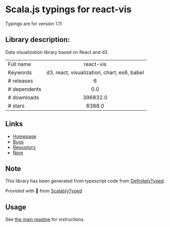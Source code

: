 
# Scala.js typings for react-vis

Typings are for version 1.11

## Library description:
Data visualization library based on React and d3.

|                    |                 |
| ------------------ | :-------------: |
| Full name          | react-vis |
| Keywords           | d3, react, visualization, chart, es6, babel |
| # releases         | 6 |
| # dependents       | 0.0 |
| # downloads        | 396832.0 |
| # stars            | 8388.0 |

## Links
- [Homepage](https://github.com/uber-common/react-vis#readme)
- [Bugs](https://github.com/uber-common/react-vis/issues/new)
- [Repository](https://github.com/uber-common/react-vis)
- [Npm](https://www.npmjs.com/package/react-vis)
    


## Note
This library has been generated from typescript code from [DefinitelyTyped](https://definitelytyped.org).

Provided with :purple_heart: from [ScalablyTyped](https://github.com/oyvindberg/ScalablyTyped)

## Usage
See [the main readme](../../readme.md) for instructions.


